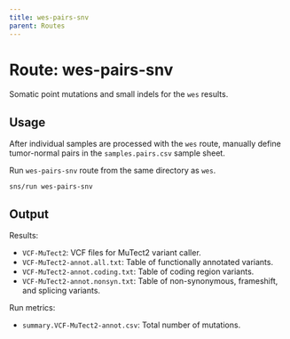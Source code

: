 ```yaml
---
title: wes-pairs-snv
parent: Routes
---
```


# Route: wes-pairs-snv

Somatic point mutations and small indels for the `wes` results.

## Usage

After individual samples are processed with the `wes` route,
manually define tumor-normal pairs in the `samples.pairs.csv` sample sheet.

Run `wes-pairs-snv` route from the same directory as `wes`.

```
sns/run wes-pairs-snv
```

## Output

Results:

* `VCF-MuTect2`: VCF files for MuTect2 variant caller.
* `VCF-MuTect2-annot.all.txt`: Table of functionally annotated variants.
* `VCF-MuTect2-annot.coding.txt`: Table of coding region variants.
* `VCF-MuTect2-annot.nonsyn.txt`: Table of non-synonymous, frameshift, and splicing variants.

Run metrics:

* `summary.VCF-MuTect2-annot.csv`: Total number of mutations.
